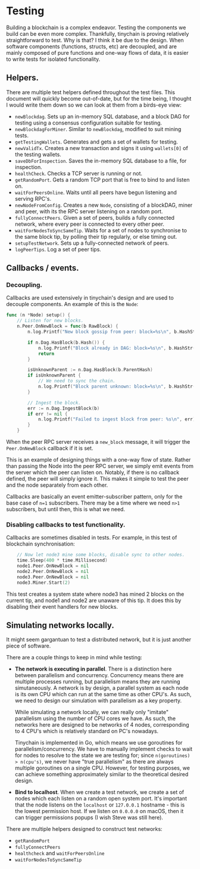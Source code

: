 Testing
=======

Building a blockchain is a complex endeavor. Testing the components we build can be even more complex. Thankfully, tinychain is proving relatively straightforward to test. Why is that? I think it be due to the design. When software components (functions, structs, etc) are decoupled, and are mainly composed of pure functions and one-way flows of data, it is easier to write tests for isolated functionality.

## Helpers.

There are multiple test helpers defined throughout the test files. This document will quickly become out-of-date, but for the time being, I thought I would write them down so we can look at them from a birds-eye view:

 - `newBlockdag`. Sets up an in-memory SQL database, and a block DAG for testing using a consensus configuration suitable for testing.
 - `newBlockdagForMiner`. Similar to `newBlockdag`, modified to suit mining tests.
 - `getTestingWallets`. Generates and gets a set of wallets for testing.
 - `newValidTx`. Creates a new transaction and signs it using `wallets[0]` of the testing wallets.
 - `saveDbForInspection`. Saves the in-memory SQL database to a file, for inspection.
 - `healthCheck`. Checks a TCP server is running or not.
 - `getRandomPort`. Gets a random TCP port that is free to bind to and listen on.
 - `waitForPeersOnline`. Waits until all peers have begun listening and serving RPC's.
 - `newNodeFromConfig`. Creates a new `Node`, consisting of a blockDAG, miner and peer, with its the RPC server listening on a random port.
 - `fullyConnectPeers`. Given a set of peers, builds a fully connected network, where every peer is connected to every other peer.
 - `waitForNodesToSyncSameTip`. Waits for a set of nodes to synchronise to the same block tip, by polling their tip regularly, or else timing out.
 - `setupTestNetwork`. Sets up a fully-connected network of peers.
 - `logPeerTips`. Log a set of peer tips.

## Callbacks / events.

### Decoupling.

Callbacks are used extensively in tinychain's design and are used to decouple components. An example of this is the `Node`:

```go
func (n *Node) setup() {
	// Listen for new blocks.
	n.Peer.OnNewBlock = func(b RawBlock) {
		n.log.Printf("New block gossip from peer: block=%s\n", b.HashStr())

		if n.Dag.HasBlock(b.Hash()) {
			n.log.Printf("Block already in DAG: block=%s\n", b.HashStr())
			return
		}

		isUnknownParent := n.Dag.HasBlock(b.ParentHash)
		if isUnknownParent {
			// We need to sync the chain.
			n.log.Printf("Block parent unknown: block=%s\n", b.HashStr())
		}

		// Ingest the block.
		err := n.Dag.IngestBlock(b)
		if err != nil {
			n.log.Printf("Failed to ingest block from peer: %s\n", err)
		}
	}
```

When the peer RPC server receives a `new_block` message, it will trigger the `Peer.OnNewBlock` callback if it is set.

This is an example of designing things with a one-way flow of state. Rather than passing the Node into the peer RPC server, we simply emit events from the server which the peer can listen on. Notably, if there is no callback defined, the peer will simply ignore it. This makes it simple to test the peer and the node separately from each other.

Callbacks are basically an event emitter-subscriber pattern, only for the base case of `n=1` subscribers. There may be a time where we need `n>1` subscribers, but until then, this is what we need.

### Disabling callbacks to test functionality.

Callbacks are sometimes disabled in tests. For example, in this test of blockchain synchronisation:

```go
	// Now let node3 mine some blocks, disable sync to other nodes.
	time.Sleep(400 * time.Millisecond)
	node1.Peer.OnNewBlock = nil
	node2.Peer.OnNewBlock = nil
	node3.Peer.OnNewBlock = nil
	node3.Miner.Start(2)
```

This test creates a system state where node3 has mined 2 blocks on the current tip, and node1 and node2 are unaware of this tip. It does this by disabling their event handlers for new blocks. 

## Simulating networks locally.

It might seem gargantuan to test a distributed network, but it is just another piece of software.

There are a couple things to keep in mind while testing:

 - **The network is executing in parallel**. There is a distinction here between parallelism and concurrency. Concurrency means there are multiple processes running, but parallelism means they are running simutaneously. A network is by design, a parallel system as each node is its own CPU which can run at the same time as other CPU's. As such, we need to design our simulation with parallelism as a key property.
   
   While simulating a network locally, we can really only "imitate" parallelism using the number of CPU cores we have. As such, the networks here are designed to be networks of 4 nodes, corresponding to 4 CPU's which is relatively standard on PC's nowadays.

   Tinychain is implemented in Go, which means we use goroutines for parallelism/concurrency. We have to manually implement checks to wait for nodes to resolve to the state we are testing for; since `n(goroutines) > n(cpu's)`, we never have "true parallelism" as there are always multiple goroutines on a single CPU. However, for testing purposes, we can achieve something approximately similar to the theoretical desired design. 

 - **Bind to localhost**. When we create a test network, we create a set of nodes which each listen on a random open system port. It's important that the node listens on the `localhost` or `127.0.0.1` hostname - this is the lowest permission host. If we listen on `0.0.0.0` on macOS, then it can trigger permissions popups (I wish Steve was still here).

There are multiple helpers designed to construct test networks:

 - `getRandomPort`
 - `fullyConnectPeers`
 - `healthcheck` and `waitForPeersOnline`
 - `waitForNodesToSyncSameTip`

